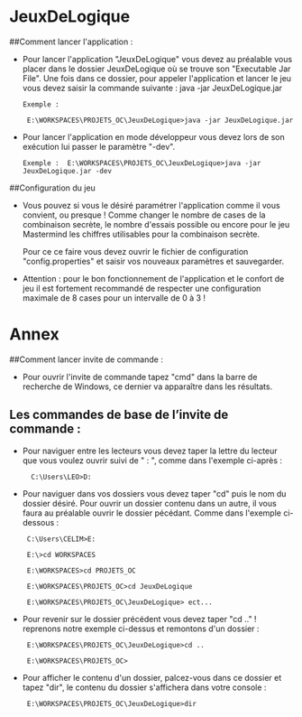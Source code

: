 # JeuxDeLogique

 ##Comment lancer l'application :
    
  - Pour lancer l'application "JeuxDeLogique" vous devez au préalable vous placer dans le dossier JeuxDeLogique où 
    se trouve son "Executable Jar File". 
    Une fois dans ce dossier, pour appeler l'application et lancer le jeu vous devez saisir la commande 
    suivante : java -jar JeuxDeLogique.jar 
    
        Exemple : 
    
         E:\WORKSPACES\PROJETS_OC\JeuxDeLogique>java -jar JeuxDeLogique.jar 
     
  - Pour lancer l'application en mode développeur vous devez lors de son exécution lui passer
    le paramètre "-dev".
    
        Exemple :  E:\WORKSPACES\PROJETS_OC\JeuxDeLogique>java -jar JeuxDeLogique.jar -dev
    
##Configuration du jeu

 - Vous pouvez si vous le désiré paramétrer l'application comme il vous convient, ou presque !
   Comme changer le nombre de cases de la combinaison secrète, le nombre d'essais possible ou encore pour 
   le jeu Mastermind les chiffres utilisables pour la combinaison secrète.
   
   Pour ce ce faire vous devez ouvrir le fichier de configuration "config.properties" et saisir 
   vos nouveaux paramètres et sauvegarder.
   
  - Attention : pour le bon fonctionnement de l'application et le confort de jeu il est fortement recommandé 
   de respecter une configuration maximale de 8 cases pour un intervalle de 0 à 3 !    
 
# Annex 

##Comment lancer invite de commande : 

 - Pour ouvrir l'invite de commande tapez "cmd" dans la barre de recherche de Windows, 
   ce dernier va apparaître dans les résultats.

## Les commandes de base de l’invite de commande :

 - Pour naviguer entre les lecteurs vous devez taper la lettre du lecteur que vous voulez ouvrir suivi 
   de " : ", comme dans l'exemple ci-après :  
     
         C:\Users\LEO>D:

 - Pour naviguer dans vos dossiers vous devez taper "cd" puis le nom du dossier désiré. Pour ouvrir un dossier
   contenu dans un autre, il vous faura au préalable ouvrir le dossier pécédant.
   Comme dans l'exemple ci-dessous :  

        C:\Users\CELIM>E: 
    
        E:\>cd WORKSPACES
    
        E:\WORKSPACES>cd PROJETS_OC
    
        E:\WORKSPACES\PROJETS_OC>cd JeuxDeLogique
    
        E:\WORKSPACES\PROJETS_OC\JeuxDeLogique> ect...
    
 - Pour revenir sur le dossier précédent vous devez taper "cd .." ! reprenons notre exemple ci-dessus et remontons 
   d'un  dossier :
 
        E:\WORKSPACES\PROJETS_OC\JeuxDeLogique>cd ..
     
        E:\WORKSPACES\PROJETS_OC>
    
 - Pour afficher le contenu d'un dossier, palcez-vous dans ce dossier et tapez "dir", le contenu du dossier
   s'affichera dans votre console :
  
        E:\WORKSPACES\PROJETS_OC\JeuxDeLogique>dir
    
